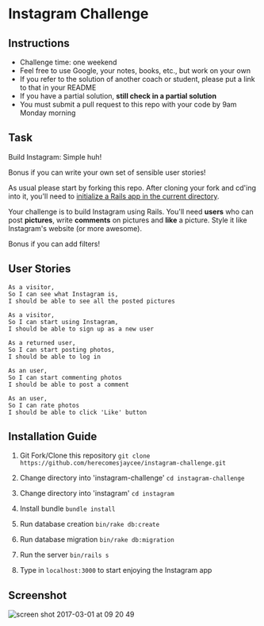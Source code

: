 Instagram Challenge
===================

Instructions
-------
* Challenge time: one weekend
* Feel free to use Google, your notes, books, etc., but work on your own
* If you refer to the solution of another coach or student, please put a link to that in your README
* If you have a partial solution, **still check in a partial solution**
* You must submit a pull request to this repo with your code by 9am Monday morning

Task
-----

Build Instagram: Simple huh!

Bonus if you can write your own set of sensible user stories!

As usual please start by forking this repo. After cloning your fork and cd'ing into it, you'll need to [initialize a Rails app in the current directory](http://blog.jasonmeridth.com/posts/create-rails-application-in-current-directory/).

Your challenge is to build Instagram using Rails. You'll need **users** who can post **pictures**, write **comments** on pictures and **like** a picture. Style it like Instagram's website (or more awesome).

Bonus if you can add filters!

User Stories
-----

```
As a visitor,
So I can see what Instagram is,
I should be able to see all the posted pictures
```

```
As a visitor,
So I can start using Instagram,
I should be able to sign up as a new user
```

```
As a returned user,
So I can start posting photos,
I should be able to log in
```

```
As an user,
So I can start commenting photos
I should be able to post a comment
```

```
As an user,
So I can rate photos
I should be able to click 'Like' button
```
Installation Guide
-----
1) Git Fork/Clone this repository `git clone https://github.com/herecomesjaycee/instagram-challenge.git`

2) Change directory into 'instagram-challenge' `cd instagram-challenge` 

3) Change directory into 'instagram' `cd instagram`

4) Install bundle `bundle install`

5) Run database creation `bin/rake db:create`

6) Run database migration `bin/rake db:migration`

7) Run the server `bin/rails s`

8) Type in `localhost:3000` to start enjoying the Instagram app

Screenshot
---
![screen shot 2017-03-01 at 09 20 49](https://cloud.githubusercontent.com/assets/13175171/23453509/8bae84ae-fe60-11e6-8ed4-abd3203afbac.png)


